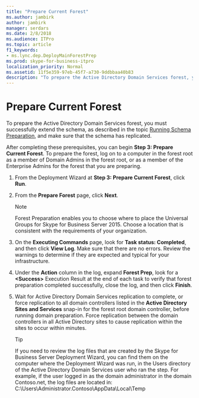 ```yaml
---
title: "Prepare Current Forest"
ms.author: jambirk
author: jambirk
manager: serdars
ms.date: 2/8/2018
ms.audience: ITPro
ms.topic: article
f1_keywords:
- ms.lync.dep.DeployMainForestPrep
ms.prod: skype-for-business-itpro
localization_priority: Normal
ms.assetid: 11f5e359-97eb-45f7-a730-9ddbbaa40b83
description: "To prepare the Active Directory Domain Services forest, you must successfully extend the schema, as described in the topic Running Schema Preparation, and make sure that the schema has replicated."
---
```


# Prepare Current Forest
 
To prepare the Active Directory Domain Services forest, you must successfully extend the schema, as described in the topic [Running Schema Preparation](http://technet.microsoft.com/library/067726ae-fd3f-4133-a32f-26d2603ac674.aspx), and make sure that the schema has replicated.
  
After completing these prerequisites, you can begin **Step 3: Prepare Current Forest**. To prepare the forest, log on to a computer in the forest root as a member of Domain Admins in the forest root, or as a member of the Enterprise Admins for the forest that you are preparing.
  
1. From the Deployment Wizard at **Step 3: Prepare Current Forest**, click **Run**.
    
2. From the **Prepare Forest** page, click **Next**.
    
    > [!NOTE]
    > Forest Preparation enables you to choose where to place the Universal Groups for Skype for Business Server 2015. Choose a location that is consistent with the requirements of your organization. 
  
3. On the **Executing Commands** page, look for **Task status: Completed**, and then click **View Log**. Make sure that there are no errors. Review the warnings to determine if they are expected and typical for your infrastructure.
    
4. Under the **Action** column in the log, expand **Forest Prep**, look for a **\<Success\>** Execution Result at the end of each task to verify that forest preparation completed successfully, close the log, and then click **Finish**.
    
5. Wait for Active Directory Domain Services replication to complete, or force replication to all domain controllers listed in the **Active Directory Sites and Services** snap-in for the forest root domain controller, before running domain preparation. Force replication between the domain controllers in all Active Directory sites to cause replication within the sites to occur within minutes.
    
    > [!TIP]
    > If you need to review the log files that are created by the Skype for Business Server Deployment Wizard, you can find them on the computer where the Deployment Wizard was run, in the Users directory of the Active Directory Domain Services user who ran the step. For example, if the user logged in as the domain administrator in the domain Contoso.net, the log files are located in: C:\Users\Administrator.Contoso\AppData\Local\Temp 
  

